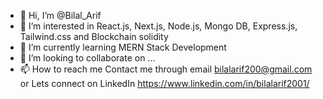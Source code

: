 - 👋 Hi, I’m @Bilal_Arif
- 👀 I’m interested in React.js, Next.js, Node.js, Mongo DB, Express.js, Tailwind.css and Blockchain solidity
- 🌱 I’m currently learning MERN Stack Development
- 💞️ I’m looking to collaborate on ...
- 📫 How to reach me Contact me through email bilalarif200@gmail.com or Lets connect on LinkedIn https://www.linkedin.com/in/bilalarif2001/

<!---
bilalarif2001/bilalarif2001 is a ✨ special ✨ repository because its `README.md` (this file) appears on your GitHub profile.
You can click the Preview link to take a look at your changes.
--->
